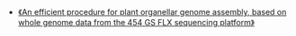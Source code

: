 # 

+ [《An efficient procedure for plant organellar genome assembly, based on whole genome data from the 454 GS FLX sequencing platform》](https://plantmethods.biomedcentral.com/articles/10.1186/1746-4811-7-38)
